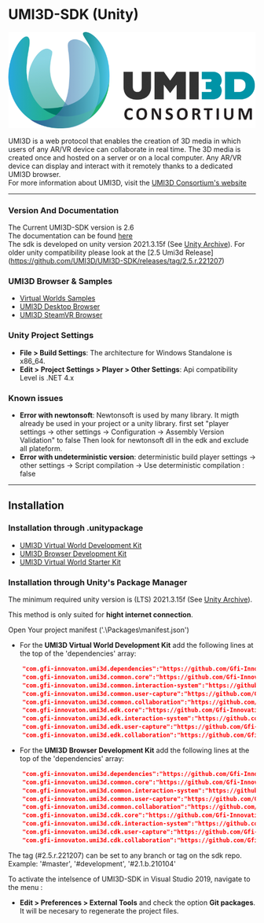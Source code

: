 # UMI3D-SDK (Unity)

 ![Unity Consortium](logo_umi3d_consortium.png)

UMI3D is a web protocol that enables the creation of 3D media in which users of any AR/VR device can collaborate in real time. The 3D media is created once and hosted on a server or on a local computer. Any AR/VR device can display and interact with it remotely thanks to a dedicated UMI3D browser. 
<br>
For more information about UMI3D, visit the [UMI3D Consortium's website](https://umi3d-consortium.org)

---

### Version And Documentation

The Current UMI3D-SDK version is 2.6<br>
The documentation can be found [here](https://umi3d.github.io/UMI3D-SDK/index.html)<br>
The sdk is developed on unity version 2021.3.15f (See [Unity Archive](https://unity3d.com/fr/get-unity/download/archive)).
For older unity compatibility please look at the [2.5 Umi3d Release] (https://github.com/UMI3D/UMI3D-SDK/releases/tag/2.5.r.221207)

### UMI3D Browser & Samples

- [Virtual Worlds Samples](https://github.com/UMI3D/UMI3D-Samples)
- [UMI3D Desktop Browser](https://github.com/UMI3D/UMI3D-Desktop-Browser)
- [UMI3D SteamVR Browser](https://github.com/UMI3D/UMI3D-OpenVR-Browser)

### Unity Project Settings

- **File > Build Settings**: The architecture for Windows Standalone is x86_64.
- **Edit > Project Settings > Player > Other Settings**: Api compatibility Level is .NET 4.x

### Known issues

- **Error with newtonsoft**:
	Newtonsoft is used by many library. It migth already be used in your project or a unity library.
	first set "player settings -> other settings -> Configuration -> Assembly Version Validation" to false
	Then look for newtonsoft dll in the edk and exclude all plateform.
- **Error with undeterministic version**:
	deterministic build player settings -> other settings -> Script compilation -> Use deterministic compilation : false

---
## Installation

### Installation through .unitypackage

- [UMI3D Virtual World Development Kit](https://github.com/UMI3D/UMI3D-SDK/releases/download/2.5.r.221207/edk.unitypackage)
- [UMI3D Browser Development Kit](https://github.com/UMI3D/UMI3D-SDK/releases/download/2.5.r.221207/cdk.unitypackage)
- [UMI3D Virtual World Starter Kit](https://github.com/UMI3D/UMI3D-SDK/releases/download/2.5.r.221207/server-starter-kit.unitypackage)

### Installation through Unity's Package Manager 

The minimum required unity version is (LTS) 2021.3.15f (See [Unity Archive](https://unity3d.com/fr/get-unity/download/archive)).


This method is only suited for **hight internet connection**.

Open Your project manifest ('.\Packages\manifest.json')

- For the **UMI3D Virtual World Development Kit** add the following lines at the top of the 'dependencies' array:
``` JSON
	"com.gfi-innovaton.umi3d.dependencies":"https://github.com/Gfi-Innovation/UMI3D-SDK.git?path=/UMI3D-SDK/Assets/Dependencies#2.5.r.221207",
	"com.gfi-innovaton.umi3d.common.core":"https://github.com/Gfi-Innovation/UMI3D-SDK.git?path=/UMI3D-SDK/Assets/Common/Core#2.5.r.221207",
	"com.gfi-innovaton.umi3d.common.interaction-system":"https://github.com/Gfi-Innovation/UMI3D-SDK.git?path=/UMI3D-SDK/Assets/Common/InteractionSystem#2.5.r.221207",
	"com.gfi-innovaton.umi3d.common.user-capture":"https://github.com/Gfi-Innovation/UMI3D-SDK.git?path=/UMI3D-SDK/Assets/Common/UserCapture#2.5.r.221207",
	"com.gfi-innovaton.umi3d.common.collaboration":"https://github.com/Gfi-Innovation/UMI3D-SDK.git?path=/UMI3D-SDK/Assets/Common/Collaboration#2.5.r.221207",
	"com.gfi-innovaton.umi3d.edk.core":"https://github.com/Gfi-Innovation/UMI3D-SDK.git?path=/UMI3D-SDK/Assets/EnvironmentDevelopmentKit/Core#2.5.r.221207",
	"com.gfi-innovaton.umi3d.edk.interaction-system":"https://github.com/Gfi-Innovation/UMI3D-SDK.git?path=/UMI3D-SDK/Assets/EnvironmentDevelopmentKit/InteractionSystem#2.5.r.221207",
	"com.gfi-innovaton.umi3d.edk.user-capture":"https://github.com/Gfi-Innovation/UMI3D-SDK.git?path=/UMI3D-SDK/Assets/EnvironmentDevelopmentKit/UserCapture#2.5.r.221207",
	"com.gfi-innovaton.umi3d.edk.collaboration":"https://github.com/Gfi-Innovation/UMI3D-SDK.git?path=/UMI3D-SDK/Assets/EnvironmentDevelopmentKit/Collaboration#2.5.r.221207",
```
- For the **UMI3D Browser Development Kit** add the following lines at the top of the 'dependencies' array:
``` JSON
	"com.gfi-innovaton.umi3d.dependencies":"https://github.com/Gfi-Innovation/UMI3D-SDK.git?path=/UMI3D-SDK/Assets/Dependencies#2.5.r.221207",
	"com.gfi-innovaton.umi3d.common.core":"https://github.com/Gfi-Innovation/UMI3D-SDK.git?path=/UMI3D-SDK/Assets/Common/Core#2.5.r.221207",
	"com.gfi-innovaton.umi3d.common.interaction-system":"https://github.com/Gfi-Innovation/UMI3D-SDK.git?path=/UMI3D-SDK/Assets/Common/InteractionSystem#2.5.r.221207",
	"com.gfi-innovaton.umi3d.common.user-capture":"https://github.com/Gfi-Innovation/UMI3D-SDK.git?path=/UMI3D-SDK/Assets/Common/UserCapture#2.5.r.221207",
	"com.gfi-innovaton.umi3d.common.collaboration":"https://github.com/Gfi-Innovation/UMI3D-SDK.git?path=/UMI3D-SDK/Assets/Common/Collaboration#2.5.r.221207",
	"com.gfi-innovaton.umi3d.cdk.core":"https://github.com/Gfi-Innovation/UMI3D-SDK.git?path=/UMI3D-SDK/Assets/ClientDevelopmentKit/Core#2.5.r.221207",
	"com.gfi-innovaton.umi3d.cdk.interaction-system":"https://github.com/Gfi-Innovation/UMI3D-SDK.git?path=/UMI3D-SDK/Assets/ClientDevelopmentKit/InteractionSystem#2.5.r.221207",
	"com.gfi-innovaton.umi3d.cdk.user-capture":"https://github.com/Gfi-Innovation/UMI3D-SDK.git?path=/UMI3D-SDK/Assets/ClientDevelopmentKit/UserCapture#2.5.r.221207",
	"com.gfi-innovaton.umi3d.cdk.collaboration":"https://github.com/Gfi-Innovation/UMI3D-SDK.git?path=/UMI3D-SDK/Assets/ClientDevelopmentKit/Collaboration#2.5.r.221207",
```
The tag (#2.5.r.221207) can be set to any branch or tag on the sdk repo. Example: '#master', '#development', '#2.1.b.210104'

To activate the intelsence of UMI3D-SDK in Visual Studio 2019, navigate to the menu :
- **Edit > Preferences > External Tools** and check the option **Git packages**. It will be necesary to regenerate the project files.



